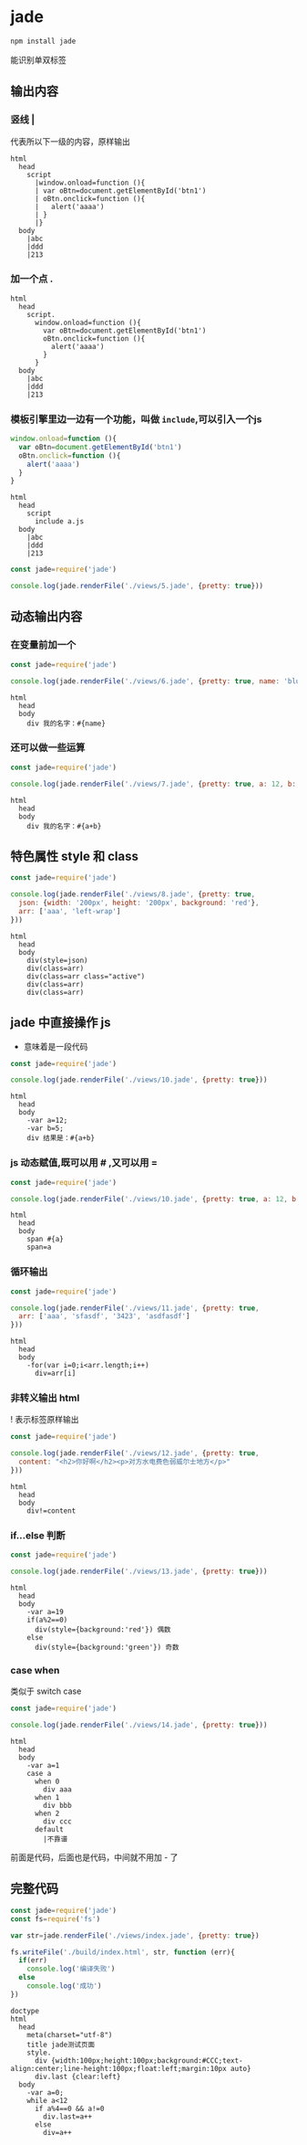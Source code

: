 # jade

```sh
npm install jade
```

能识别单双标签

## 输出内容

### 竖线 |

代表所以下一级的内容，原样输出

```jade
html
  head
    script
      |window.onload=function (){
      | var oBtn=document.getElementById('btn1')
      | oBtn.onclick=function (){
      |   alert('aaaa')
      | }
      |}
  body
    |abc
    |ddd
    |213
```

### 加一个点 .

```jade
html
  head
    script.
      window.onload=function (){
        var oBtn=document.getElementById('btn1')
        oBtn.onclick=function (){
          alert('aaaa')
        }
      }
  body
    |abc
    |ddd
    |213
```

### 模板引擎里边一边有一个功能，叫做 `include`,可以引入一个js

```js
window.onload=function (){
  var oBtn=document.getElementById('btn1')
  oBtn.onclick=function (){
    alert('aaaa')
  }
}
```

```jade
html
  head
    script
      include a.js
  body
    |abc
    |ddd
    |213
```

```js
const jade=require('jade')

console.log(jade.renderFile('./views/5.jade', {pretty: true}))
```

## 动态输出内容

### 在变量前加一个 #

```js
const jade=require('jade')

console.log(jade.renderFile('./views/6.jade', {pretty: true, name: 'blue'}))
```

```jade
html
  head
  body
    div 我的名字：#{name}
```

### 还可以做一些运算

```js
const jade=require('jade')

console.log(jade.renderFile('./views/7.jade', {pretty: true, a: 12, b: 5}))
```

```jade
html
  head
  body
    div 我的名字：#{a+b}
```

## 特色属性 style 和 class

```js
const jade=require('jade')

console.log(jade.renderFile('./views/8.jade', {pretty: true,
  json: {width: '200px', height: '200px', background: 'red'},
  arr: ['aaa', 'left-wrap']
}))
```

```jade
html
  head
  body
    div(style=json)
    div(class=arr)
    div(class=arr class="active")
    div(class=arr)
    div(class=arr)
```

## jade 中直接操作 js

- 意味着是一段代码

```js
const jade=require('jade')

console.log(jade.renderFile('./views/10.jade', {pretty: true}))
```

```jade
html
  head
  body
    -var a=12;
    -var b=5;
    div 结果是：#{a+b}
```

### js 动态赋值,既可以用 # ,又可以用 =

```js
const jade=require('jade')

console.log(jade.renderFile('./views/10.jade', {pretty: true, a: 12, b: 5}))
```

```jade
html
  head
  body
    span #{a}
    span=a
```

### 循环输出

```js
const jade=require('jade')

console.log(jade.renderFile('./views/11.jade', {pretty: true,
  arr: ['aaa', 'sfasdf', '3423', 'asdfasdf']
}))
```

```jade
html
  head
  body
    -for(var i=0;i<arr.length;i++)
      div=arr[i]
```

### 非转义输出 html

! 表示标签原样输出

```js
const jade=require('jade')

console.log(jade.renderFile('./views/12.jade', {pretty: true,
  content: "<h2>你好啊</h2><p>对方水电费色弱威尔士地方</p>"
}))
```

```jade
html
  head
  body
    div!=content
```

### if...else 判断

```js
const jade=require('jade')

console.log(jade.renderFile('./views/13.jade', {pretty: true}))
```

```jade
html
  head
  body
    -var a=19
    if(a%2==0)
      div(style={background:'red'}) 偶数
    else
      div(style={background:'green'}) 奇数
```

### case when 

类似于 switch case

```js
const jade=require('jade')

console.log(jade.renderFile('./views/14.jade', {pretty: true}))
```

```jade
html
  head
  body
    -var a=1
    case a
      when 0
        div aaa
      when 1
        div bbb
      when 2
        div ccc
      default
        |不靠谱
```

前面是代码，后面也是代码，中间就不用加 - 了

## 完整代码

```js
const jade=require('jade')
const fs=require('fs')

var str=jade.renderFile('./views/index.jade', {pretty: true})

fs.writeFile('./build/index.html', str, function (err){
  if(err)
    console.log('编译失败')
  else
    console.log('成功')
})
```

```jade
doctype
html
  head
    meta(charset="utf-8")
    title jade测试页面
    style.
      div {width:100px;height:100px;background:#CCC;text-align:center;line-height:100px;float:left;margin:10px auto}
      div.last {clear:left}
  body
    -var a=0;
    while a<12
      if a%4==0 && a!=0
        div.last=a++
      else
        div=a++
```
